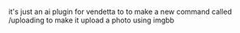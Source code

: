 it's just an ai plugin for vendetta to
to make a new command called /uploading
to make it upload a photo using imgbb
